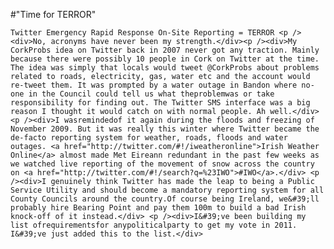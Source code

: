 #"Time for TERROR"


    Twitter Emergency Rapid Response On-Site Reporting = TERROR <p /><div>No, acronyms have never been my strength.</div><p /><div>My CorkProbs idea on Twitter back in 2007 never got any traction. Mainly because there were possibly 10 people in Cork on Twitter at the time. The idea was simply that locals would tweet @CorkProbs about problems related to roads, electricity, gas, water etc and the account would re-tweet them. It was prompted by a water outage in Bandon where no-one in the Council could tell us what theproblemwas or take responsibility for finding out. The Twitter SMS interface was a big reason I thought it would catch on with normal people. Ah well.</div> <p /><div>I wasremindedof it again during the floods and freezing of November 2009. But it was really this winter where Twitter became the de-facto reporting system for weather, roads, floods and water outages. <a href="http://twitter.com/#!/iweatheronline">Irish Weather Online</a> almost made Met Eireann redundant in the past few weeks as we watched live reporting of the movement of snow across the country on <a href="http://twitter.com/#!/search?q=%23IWO">#IWO</a>.</div> <p /><div>I genuinely think Twitter has made the leap to being a Public Service Utility and should become a mandatory reporting system for all County Councils around the country.Of course being Ireland, we&#39;ll probably hire Bearing Point and pay them 100m to build a bad Irish knock-off of it instead.</div> <p /><div>I&#39;ve been building my list ofrequirementsfor anypoliticalparty to get my vote in 2011. I&#39;ve just added this to the list.</div>
  